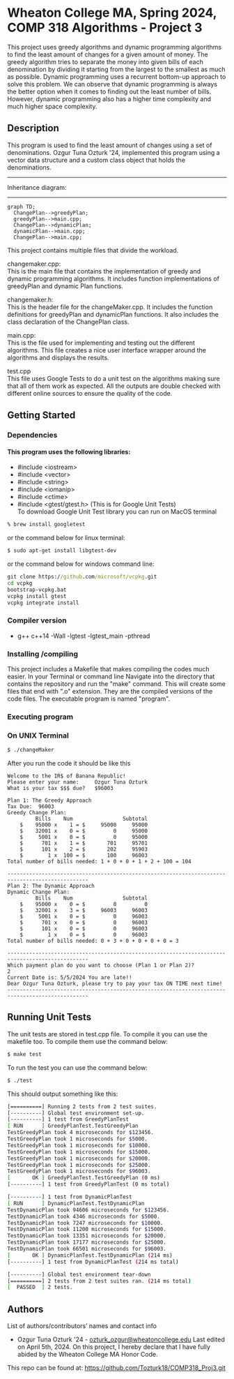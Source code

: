 # Wheaton College MA, Spring 2024, COMP 318 Algorithms - Project 3
This project uses greedy algorithms and dynamic programming algorithms to find the least amount of changes for a given amount of money. The greedy algorithm tries to separate the money into given bills of each denomination by dividing it starting from the largest to the smallest as much as possible. Dynamic programming uses a recurrent bottom-up approach to solve this problem. We can observe that dynamic programming is always the better option when it comes to finding out the least number of bills. However, dynamic programming also has a higher time complexity and much higher space complexity.

## Description
This program is used to find the least amount of changes using a set of denominations. Ozgur Tuna Ozturk '24, implemented this program using a vector data structure and a custom class object that holds the denominations.

 ****************************
 Inheritance diagram:
 ****************************

  ```mermaid
graph TD;
    ChangePlan-->greedyPlan;
    greedyPlan-->main.cpp;
    ChangePlan-->dynamicPlan;
    dynamicPlan-->main.cpp;
    ChangePlan-->main.cpp;
```

This project contains multiple files that divide the workload.

changemaker.cpp: <br> This is the main file that contains the implementation of greedy and dynamic programming algorithms. It includes function implementations of greedyPlan and dynamic Plan functions.

changemaker.h:<br> This is the header file for the changeMaker.cpp. It includes the function definitions for greedyPlan and dynamicPlan functions. It also includes the class declaration of the ChangePlan class.

main.cpp:<br> This is the file used for implementing and testing out the different algorithms. This file creates a nice user interface wrapper around the algorithms and displays the results.

test.cpp<br> This file uses Google Tests to do a unit test on the algorithms making sure that all of them work as expected. All the outputs are double checked with different online sources to ensure the quality of the code.

## Getting Started
### Dependencies

#### This program uses the following libraries:

- #include \<iostream>
- #include \<vector>
- #include \<string>
- #include \<iomanip>
- #include \<ctime>
- #include \<gtest/gtest.h> (This is for Google Unit Tests)
<br>To download Google Unit Test library you can run on MacOS terminal
```bash
% brew install googletest
```
or the command below for linux terminal:
```bash
$ sudo apt-get install libgtest-dev
```
or the command below for windows command line:
```cmd
git clone https://github.com/microsoft/vcpkg.git
cd vcpkg
bootstrap-vcpkg.bat
vcpkg install gtest
vcpkg integrate install
```

### Compiler version
- g++ c++14 -Wall -lgtest -lgtest_main -pthread

### Installing /compiling
This project includes a Makefile that makes compiling the codes much easier. In your Terminal or command line Navigate into the directory that contains the repository and run the "make" command. This will create some files that end with ".o" extension. They are the compiled versions of the code files. The executable program is named "program". 

### Executing program

### On UNIX Terminal
```bash
$ ./changeMaker
```

After you run the code it should be like this

```
Welcome to the IR$ of Banana Republic!
Please enter your name:		Ozgur Tuna Ozturk
What is your tax $$$ due?	$96003 

Plan 1: The Greedy Approach
Tax Due:  96003
Greedy Change Plan: 
	     Bills    Num                Subtotal
	$    95000 x    1 = $     95000     95000
	$    32001 x    0 = $         0     95000
	$     5001 x    0 = $         0     95000
	$      701 x    1 = $       701     95701
	$      101 x    2 = $       202     95903
	$        1 x  100 = $       100     96003
Total number of bills needed: 1 + 0 + 0 + 1 + 2 + 100 = 104

------------------------------------------------------------------------------------------------
Plan 2: The Dynamic Approach
Dynamic Change Plan: 
	     Bills    Num                Subtotal
	$    95000 x    0 = $         0         0
	$    32001 x    3 = $     96003     96003
	$     5001 x    0 = $         0     96003
	$      701 x    0 = $         0     96003
	$      101 x    0 = $         0     96003
	$        1 x    0 = $         0     96003
Total number of bills needed: 0 + 3 + 0 + 0 + 0 + 0 = 3

------------------------------------------------------------------------------------------------
Which payment plan do you want to choose (Plan 1 or Plan 2)?
2
Current Date is: 5/5/2024 You are late!!
Dear Ozgur Tuna Ozturk, please try to pay your tax ON TIME next time!
------------------------------------------------------------------------------------------------
```

## Running Unit Tests
The unit tests are stored in test.cpp file. To compile it you can use the makefile too. To compile them use the command below:
```bash
$ make test
```

To run the test you can use the command below:
```bash
$ ./test
```

This should output something like this:
```bash
[==========] Running 2 tests from 2 test suites.
[----------] Global test environment set-up.
[----------] 1 test from GreedyPlanTest
[ RUN      ] GreedyPlanTest.TestGreedyPlan
TestGreedyPlan took 4 microseconds for $123456.
TestGreedyPlan took 1 microseconds for $5000.
TestGreedyPlan took 1 microseconds for $10000.
TestGreedyPlan took 1 microseconds for $15000.
TestGreedyPlan took 1 microseconds for $20000.
TestGreedyPlan took 1 microseconds for $25000.
TestGreedyPlan took 1 microseconds for $96003.
[       OK ] GreedyPlanTest.TestGreedyPlan (0 ms)
[----------] 1 test from GreedyPlanTest (0 ms total)

[----------] 1 test from DynamicPlanTest
[ RUN      ] DynamicPlanTest.TestDynamicPlan
TestDynamicPlan took 94606 microseconds for $123456.
TestDynamicPlan took 4346 microseconds for $5000.
TestDynamicPlan took 7247 microseconds for $10000.
TestDynamicPlan took 11200 microseconds for $15000.
TestDynamicPlan took 13351 microseconds for $20000.
TestDynamicPlan took 17177 microseconds for $25000.
TestDynamicPlan took 66501 microseconds for $96003.
[       OK ] DynamicPlanTest.TestDynamicPlan (214 ms)
[----------] 1 test from DynamicPlanTest (214 ms total)

[----------] Global test environment tear-down
[==========] 2 tests from 2 test suites ran. (214 ms total)
[  PASSED  ] 2 tests.
```

## Authors
List of authors/contributors’ names and contact info

* Ozgur Tuna Ozturk '24 - ozturk_ozgur@wheatoncollege.edu
Last edited on April 5th, 2024.
On this project, I hereby declare that I have fully abided by the Wheaton College MA Honor Code.

This repo can be found at:
https://github.com/Tozturk18/COMP318_Proj3.git